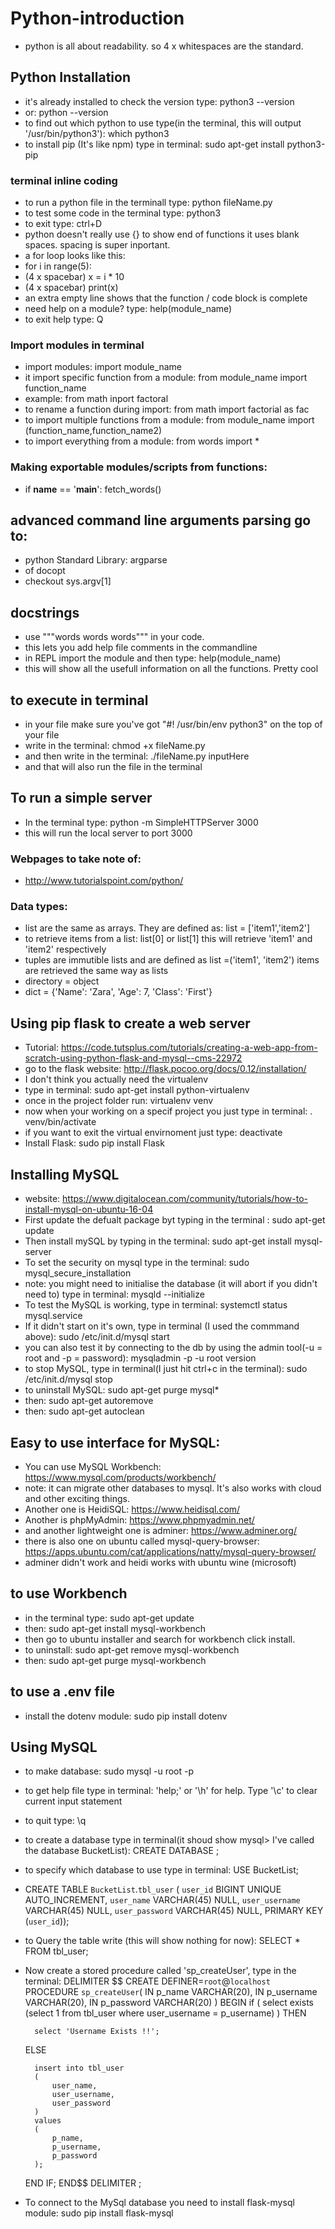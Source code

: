 # Python-introduction
* python is all about readability. so 4 x whitespaces are the standard.

## Python Installation
* it's already installed to check the version type: python3 --version
* or: python --version
* to find out which python to use type(in the terminal, this will output '/usr/bin/python3'): which python3
* to install pip (It's like npm) type in terminal: sudo apt-get install python3-pip

### terminal inline coding
* to run a python file in the terminall type: python fileName.py
* to test some code in the terminal type: python3
* to exit type: ctrl+D
* python doesn't really use {} to show end of functions it uses blank spaces. spacing is super inportant.
* a for loop looks like this:
* for i in range(5):
* (4 x spacebar)     x = i * 10
* (4 x spacebar)     print(x)
* an extra empty line shows that the function / code block is complete
* need help on a module? type: help(module_name)
* to exit help type: Q

### Import modules in terminal
* import modules: import module_name
* it import specific function from a module: from module_name import function_name
* example: from math inport factoral
* to rename a function during import: from math import factorial as fac
* to import multiple functions from a module: from module_name import (function_name,function_name2)
* to import everything from a module: from words import *

### Making exportable modules/scripts from functions:
* if __name__ == '__main__': fetch_words()

## advanced command line arguments parsing go to:
* python Standard Library: argparse
* of docopt
* checkout sys.argv[1]

## docstrings
* use """words words words""" in your code.
* this lets you add help file comments in the commandline
* in REPL import the module and then type: help(module_name)
* this will show all the usefull information on all the functions. Pretty cool

## to execute in terminal
* in your file make sure you've got "#! /usr/bin/env python3" on the top of your file
* write in the terminal: chmod +x fileName.py
* and then write in the terminal: ./fileName.py inputHere
* and that will also run the file in the terminal

## To run a simple server
* In the terminal type: python -m SimpleHTTPServer 3000
* this will run the local server to port 3000

### Webpages to take note of:
* http://www.tutorialspoint.com/python/

### Data types:
* list are the same as arrays. They are defined as: list = ['item1','item2']
* to retrieve items from a list: list[0] or list[1] this will retrieve 'item1' and 'item2' respectively
* tuples are immutible lists and are defined as list =('item1', 'item2') items are retrieved the same way as lists
* directory = object
* dict = {'Name': 'Zara', 'Age': 7, 'Class': 'First'}

## Using pip flask to create a web server
* Tutorial: https://code.tutsplus.com/tutorials/creating-a-web-app-from-scratch-using-python-flask-and-mysql--cms-22972
* go to the flask website: http://flask.pocoo.org/docs/0.12/installation/
* I don't think you actually need the virtualenv
* type in terminal: sudo apt-get install python-virtualenv
* once in the project folder run: virtualenv venv
* now when your working on a specif project you just type in terminal: . venv/bin/activate
* if you want to exit the virtual envirnoment just type: deactivate
* Install Flask: sudo pip install Flask

## Installing MySQL
* website: https://www.digitalocean.com/community/tutorials/how-to-install-mysql-on-ubuntu-16-04
* First update the defualt package byt typing in the terminal : sudo apt-get update
* Then install mySQL by typing in the terminal: sudo apt-get install mysql-server
* To set the security on mysql type in the terminal: sudo mysql_secure_installation
* note: you might need to initialise the database (it will abort if you didn't need to) type in terminal: mysqld --initialize
* To test the MySQL is working, type in terminal: systemctl status mysql.service
* If it didn't start on it's own, type in terminal (I used the commmand above): sudo /etc/init.d/mysql start
* you can also test it by connecting to the db by using the admin tool(-u = root and -p = password): mysqladmin -p -u root version
* to stop MySQL, type in terminal(I just hit ctrl+c in the terminal):  sudo /etc/init.d/mysql stop
* to uninstall MySQL: sudo apt-get purge mysql*
* then: sudo apt-get autoremove
* then: sudo apt-get autoclean

## Easy to use interface for MySQL:
* You can use MySQL Workbench: https://www.mysql.com/products/workbench/
* note: it can migrate other databases to mysql. It's also works with cloud and other exciting things.
* Another one is HeidiSQL:  https://www.heidisql.com/
* Another is phpMyAdmin: https://www.phpmyadmin.net/
* and another lightweight one is adminer: https://www.adminer.org/
* there is also one on ubuntu called mysql-query-browser: https://apps.ubuntu.com/cat/applications/natty/mysql-query-browser/
* adminer didn't work and heidi works with ubuntu wine (microsoft)

## to use Workbench
* in the terminal type: sudo apt-get update
* then: sudo apt-get install mysql-workbench
* then go to ubuntu installer and search for workbench click install.
* to uninstall: sudo apt-get remove mysql-workbench
* then: sudo apt-get purge mysql-workbench

## to use a .env file
* install the dotenv module: sudo pip install dotenv

## Using MySQL
* to make database: sudo mysql -u root -p
* to get help file type in terminal: 'help;' or '\h' for help. Type '\c' to clear current input statement
* to quit type: \q
* to create a database type in terminal(it shoud show mysql> I've called the database BucketList): CREATE DATABASE <databaseName>;
* to specify which database to use type in terminal: USE BucketList;
* CREATE TABLE `BucketList`.`tbl_user` (
  `user_id` BIGINT UNIQUE AUTO_INCREMENT,
  `user_name` VARCHAR(45) NULL,
  `user_username` VARCHAR(45) NULL,
  `user_password` VARCHAR(45) NULL,
  PRIMARY KEY (`user_id`));

* to Query the table write (this will show nothing for now): SELECT * FROM tbl_user;

* Now create a stored procedure called 'sp_createUser', type in the terminal:
DELIMITER $$
CREATE DEFINER=`root`@`localhost` PROCEDURE `sp_createUser`(
    IN p_name VARCHAR(20),
    IN p_username VARCHAR(20),
    IN p_password VARCHAR(20)
)
BEGIN
    if ( select exists (select 1 from tbl_user where user_username = p_username) ) THEN

        select 'Username Exists !!';

    ELSE

        insert into tbl_user
        (
            user_name,
            user_username,
            user_password
        )
        values
        (
            p_name,
            p_username,
            p_password
        );

    END IF;
END$$
DELIMITER ;

* To connect to the MySql database you need to install flask-mysql module: sudo pip install flask-mysql
